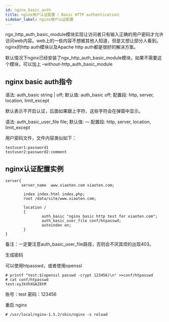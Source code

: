 ```yaml
---
id: nginx_basic_auth
title: nginx用户认证配置（ Basic HTTP authentication）
sidebar_label: nginx用户认证配置
---
```


ngx_http_auth_basic_module模块实现让访问者只有输入正确的用户密码才允许访问web内容。web上的一些内容不想被其他人知道，但是又想让部分人看到。nginx的http auth模块以及Apache http auth都是很好的解决方案。

默认情况下nginx已经安装了ngx_http_auth_basic_module模块，如果不需要这个模块，可以加上 –without-http_auth_basic_module

## nginx basic auth指令

语法:     auth_basic string | off;
默认值:     auth_basic off;
配置段:     http, server, location, limit_except

默认表示不开启认证，后面如果跟上字符，这些字符会在弹窗中显示。

语法:     auth_basic_user_file file;
默认值:     —
配置段:     http, server, location, limit_except

用户密码文件，文件内容类似如下：

```
testuser1:password1
testuser2:password2:comment

```

## nginx认证配置实例

```
server{
       server_name  www.xiaoten.com xiaoten.com;
 
        index index.html index.php;
        root /data/site/www.xiaoten.com;       
 
        location /
        {
                auth_basic "nginx basic http test for xiaoten.com";
                auth_basic_user_file conf/htpasswd; 
                autoindex on;
        }
}
```

备注：一定要注意auth_basic_user_file路径，否则会不厌其烦的出现403。

生成密码

可以使用htpasswd，或者使用openssl

```
# printf "test:$(openssl passwd -crypt 123456)\n" >>conf/htpasswd
# cat conf/htpasswd 
test:xyJkVhXGAZ8tM

```

账号：test
密码：123456

重启 nginx

```
# /usr/local/nginx-1.5.2/sbin/nginx -s reload
```
